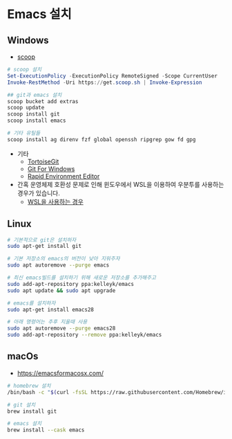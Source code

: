 # Emacs 설치


## Windows

- [scoop](https://scoop.sh/)

``` powershell
# scoop 설치
Set-ExecutionPolicy -ExecutionPolicy RemoteSigned -Scope CurrentUser
Invoke-RestMethod -Uri https://get.scoop.sh | Invoke-Expression

## git과 emacs 설치
scoop bucket add extras
scoop update
scoop install git
scoop install emacs

# 기타 유틸들
scoop install ag direnv fzf global openssh ripgrep gow fd gpg
```

- 기타
  - [TortoiseGit](https://tortoisegit.org)
  - [Git For Windows](https://gitforwindows.org/)
  - [Rapid Environment Editor](https://www.rapidee.com/en/about)
- 간혹 운영체제 호환성 문제로 인해 윈도우에서 WSL을 이용하여 우분투를 사용하는 경우가 있습니다.
  - [WSL을 사용하는 경우](https://lispkorea.github.io/etc/wsl/)

## Linux

``` sh
# 기본적으로 git은 설치하자
sudo apt-get install git

# 기본 저장소의 emacs의 버전이 낮아 지워주자
sudo apt autoremove --purge emacs

# 최신 emacs빌드를 설치하기 위해 새로운 저장소를 추가해주고
sudo add-apt-repository ppa:kelleyk/emacs
sudo apt update && sudo apt upgrade

# emacs를 설치하자
sudo apt-get install emacs28

# 아래 명령어는 추후 지울때 사용
sudo apt autoremove --purge emacs28
sudo add-apt-repository --remove ppa:kelleyk/emacs
```

## macOs

- <https://emacsformacosx.com/>

``` sh
# homebrew 설치
/bin/bash -c "$(curl -fsSL https://raw.githubusercontent.com/Homebrew/install/HEAD/install.sh)"

# git 설치
brew install git

# emacs 설치
brew install --cask emacs
```
